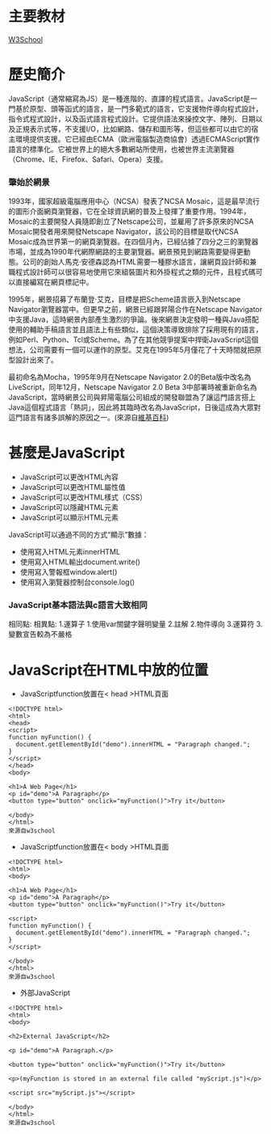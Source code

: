 # 主要教材
<a href="https://www.w3schools.com/js/default.asp">W3School</a>

# 歷史簡介
JavaScript（通常縮寫為JS）是一種進階的、直譯的程式語言。JavaScript是一門基於原型、頭等函式的語言，是一門多範式的語言，它支援物件導向程式設計，指令式程式設計，以及函式語言程式設計。它提供語法來操控文字、陣列、日期以及正規表示式等，不支援I/O，比如網路、儲存和圖形等，但這些都可以由它的宿主環境提供支援。它已經由ECMA（歐洲電腦製造商協會）透過ECMAScript實作語言的標準化。它被世界上的絕大多數網站所使用，也被世界主流瀏覽器（Chrome、IE、Firefox、Safari、Opera）支援。
### 肇始於網景
1993年，國家超級電腦應用中心（NCSA）發表了NCSA Mosaic，這是最早流行的圖形介面網頁瀏覽器，它在全球資訊網的普及上發揮了重要作用。1994年，Mosaic的主要開發人員隨即創立了Netscape公司，並雇用了許多原來的NCSA Mosaic開發者用來開發Netscape Navigator，該公司的目標是取代NCSA Mosaic成為世界第一的網頁瀏覽器。在四個月內，已經佔據了四分之三的瀏覽器市場，並成為1990年代網際網路的主要瀏覽器。網景預見到網路需要變得更動態。公司的創始人馬克·安德森認為HTML需要一種膠水語言，讓網頁設計師和兼職程式設計師可以很容易地使用它來組裝圖片和外掛程式之類的元件，且程式碼可以直接編寫在網頁標記中。

1995年，網景招募了布蘭登·艾克，目標是把Scheme語言嵌入到Netscape Navigator瀏覽器當中。但更早之前，網景已經跟昇陽合作在Netscape Navigator中支援Java，這時網景內部產生激烈的爭論。後來網景決定發明一種與Java搭配使用的輔助手稿語言並且語法上有些類似，這個決策導致排除了採用現有的語言，例如Perl、Python、Tcl或Scheme。為了在其他競爭提案中捍衛JavaScript這個想法，公司需要有一個可以運作的原型。艾克在1995年5月僅花了十天時間就把原型設計出來了。

最初命名為Mocha，1995年9月在Netscape Navigator 2.0的Beta版中改名為LiveScript，同年12月，Netscape Navigator 2.0 Beta 3中部署時被重新命名為JavaScript，當時網景公司與昇陽電腦公司組成的開發聯盟為了讓這門語言搭上Java這個程式語言「熱詞」，因此將其臨時改名為JavaScript，日後這成為大眾對這門語言有諸多誤解的原因之一。(來源自<a href=https://zh.wikipedia.org/wiki/JavaScript>維基百科</a>)

# 甚麼是JavaScript
* JavaScript可以更改HTML內容
* JavaScript可以更改HTML屬性值
* JavaScript可以更改HTML樣式（CSS）
* JavaScript可以隱藏HTML元素
* JavaScript可以顯示HTML元素 

JavaScript可以通過不同的方式“顯示”數據：
* 使用寫入HTML元素innerHTML
* 使用寫入HTML輸出document.write()
* 使用寫入警報框window.alert()
* 使用寫入瀏覽器控制台console.log()

### JavaScript基本語法與c語言大致相同
相同點:                   相異點:
1.運算子                  1.使用var關鍵字聲明變量
2.註解                    2.物件導向
3.運算符                  3.變數宣告較為不嚴格

# JavaScript在HTML中放的位置
* JavaScriptfunction放置在< head >HTML頁面

```
<!DOCTYPE html>
<html>
<head>
<script>
function myFunction() {
  document.getElementById("demo").innerHTML = "Paragraph changed.";
}
</script>
</head>
<body>

<h1>A Web Page</h1>
<p id="demo">A Paragraph</p>
<button type="button" onclick="myFunction()">Try it</button>

</body>
</html>
來源自w3school
```
* JavaScriptfunction放置在< body >HTML頁面
```
<!DOCTYPE html>
<html>
<body>

<h1>A Web Page</h1>
<p id="demo">A Paragraph</p>
<button type="button" onclick="myFunction()">Try it</button>

<script>
function myFunction() {
  document.getElementById("demo").innerHTML = "Paragraph changed.";
}
</script>

</body>
</html>
來源自w3school
```
* 外部JavaScript
```
<!DOCTYPE html>
<html>
<body>

<h2>External JavaScript</h2>

<p id="demo">A Paragraph.</p>

<button type="button" onclick="myFunction()">Try it</button>

<p>(myFunction is stored in an external file called "myScript.js")</p>

<script src="myScript.js"></script>

</body>
</html>
來源自w3school
```
